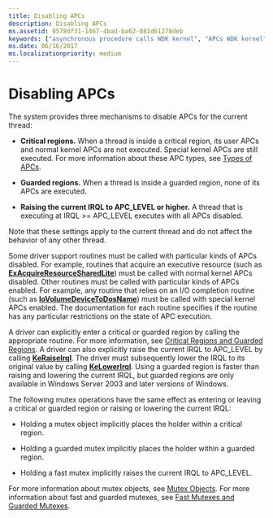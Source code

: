 ```yaml
---
title: Disabling APCs
description: Disabling APCs
ms.assetid: 0578df31-1467-4bad-ba62-081d61278deb
keywords: ["asynchronous procedure calls WDK kernel", "APCs WDK kernel", "disabling APCs", "critical regions WDK kernel", "guarded regions WDK kernel", "raising current IRQLs"]
ms.date: 06/16/2017
ms.localizationpriority: medium
---
```


# Disabling APCs


The system provides three mechanisms to disable APCs for the current thread:

-   **Critical regions.** When a thread is inside a critical region, its user APCs and normal kernel APCs are not executed. Special kernel APCs are still executed. For more information about these APC types, see [Types of APCs](types-of-apcs.md).

-   **Guarded regions.** When a thread is inside a guarded region, none of its APCs are executed.

-   **Raising the current IRQL to APC\_LEVEL or higher.** A thread that is executing at IRQL &gt;= APC\_LEVEL executes with all APCs disabled.

Note that these settings apply to the current thread and do not affect the behavior of any other thread.

Some driver support routines must be called with particular kinds of APCs disabled. For example, routines that acquire an executive resource (such as [**ExAcquireResourceSharedLite**](https://msdn.microsoft.com/library/windows/hardware/ff544363)) must be called with normal kernel APCs disabled. Other routines must be called with particular kinds of APCs enabled. For example, any routine that relies on an I/O completion routine (such as [**IoVolumeDeviceToDosName**](https://docs.microsoft.com/windows-hardware/drivers/ddi/ntddk/nf-ntddk-iovolumedevicetodosname)) must be called with special kernel APCs enabled. The documentation for each routine specifies if the routine has any particular restrictions on the state of APC execution.

A driver can explicitly enter a critical or guarded region by calling the appropriate routine. For more information, see [Critical Regions and Guarded Regions](critical-regions-and-guarded-regions.md). A driver can also explicitly raise the current IRQL to APC\_LEVEL by calling [**KeRaiseIrql**](https://docs.microsoft.com/windows-hardware/drivers/ddi/wdm/nf-wdm-keraiseirql). The driver must subsequently lower the IRQL to its original value by calling [**KeLowerIrql**](https://docs.microsoft.com/windows-hardware/drivers/ddi/wdm/nf-wdm-kelowerirql). Using a guarded region is faster than raising and lowering the current IRQL, but guarded regions are only available in Windows Server 2003 and later versions of Windows.

The following mutex operations have the same effect as entering or leaving a critical or guarded region or raising or lowering the current IRQL:

-   Holding a mutex object implicitly places the holder within a critical region.

-   Holding a guarded mutex implicitly places the holder within a guarded region.

-   Holding a fast mutex implicitly raises the current IRQL to APC\_LEVEL.

For more information about mutex objects, see [Mutex Objects](mutex-objects.md). For more information about fast and guarded mutexes, see [Fast Mutexes and Guarded Mutexes](fast-mutexes-and-guarded-mutexes.md).

 

 





